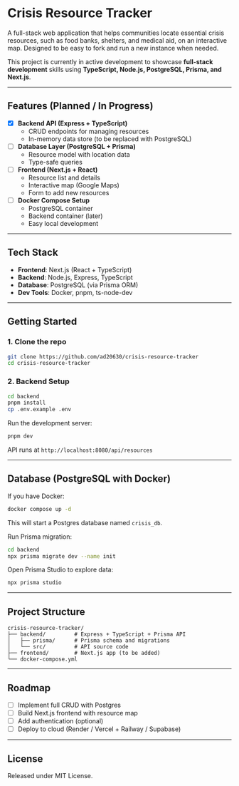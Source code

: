 # Crisis Resource Tracker

A full-stack web application that helps communities locate essential crisis resources, such as food banks, shelters, and medical aid, on an interactive map. Designed to be easy to fork and run a new instance when needed.

This project is currently in active development to showcase **full-stack development** skills using **TypeScript, Node.js, PostgreSQL, Prisma, and Next.js**.  

---

## Features (Planned / In Progress)

- [x] **Backend API (Express + TypeScript)**
  - CRUD endpoints for managing resources
  - In-memory data store (to be replaced with PostgreSQL)
- [ ] **Database Layer (PostgreSQL + Prisma)**
  - Resource model with location data
  - Type-safe queries
- [ ] **Frontend (Next.js + React)**
  - Resource list and details
  - Interactive map (Google Maps)
  - Form to add new resources
- [ ] **Docker Compose Setup**
  - PostgreSQL container
  - Backend container (later)
  - Easy local development

---

## Tech Stack

- **Frontend**: Next.js (React + TypeScript)
- **Backend**: Node.js, Express, TypeScript
- **Database**: PostgreSQL (via Prisma ORM)
- **Dev Tools**: Docker, pnpm, ts-node-dev

---

## Getting Started

### 1. Clone the repo
```bash
git clone https://github.com/ad20630/crisis-resource-tracker
cd crisis-resource-tracker
```

### 2. Backend Setup
```bash
cd backend
pnpm install
cp .env.example .env
```

Run the development server:
```bash
pnpm dev
```

API runs at `http://localhost:8080/api/resources`

---

## Database (PostgreSQL with Docker)

If you have Docker:
```bash
docker compose up -d
```

This will start a Postgres database named `crisis_db`.

Run Prisma migration:
```bash
cd backend
npx prisma migrate dev --name init
```

Open Prisma Studio to explore data:
```bash
npx prisma studio
```

---

## Project Structure

```
crisis-resource-tracker/
├── backend/         # Express + TypeScript + Prisma API
│   ├── prisma/      # Prisma schema and migrations
│   └── src/         # API source code
├── frontend/        # Next.js app (to be added)
└── docker-compose.yml
```

---

## Roadmap

- [ ] Implement full CRUD with Postgres
- [ ] Build Next.js frontend with resource map
- [ ] Add authentication (optional)
- [ ] Deploy to cloud (Render / Vercel + Railway / Supabase)

---

## License

Released under MIT License.
